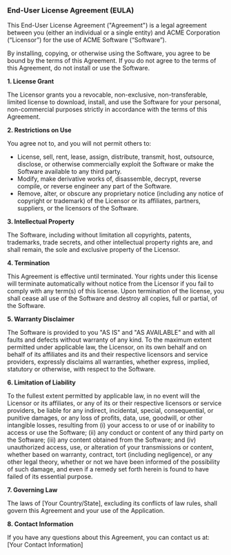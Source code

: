 
### End-User License Agreement (EULA)

This End-User License Agreement ("Agreement") is a legal agreement between you (either an individual or a single entity) and ACME Corporation (“Licensor”) for the use of ACME Software (“Software”).

By installing, copying, or otherwise using the Software, you agree to be bound by the terms of this Agreement. If you do not agree to the terms of this Agreement, do not install or use the Software.

**1. License Grant**

The Licensor grants you a revocable, non-exclusive, non-transferable, limited license to download, install, and use the Software for your personal, non-commercial purposes strictly in accordance with the terms of this Agreement.

**2. Restrictions on Use**

You agree not to, and you will not permit others to:

*   License, sell, rent, lease, assign, distribute, transmit, host, outsource, disclose, or otherwise commercially exploit the Software or make the Software available to any third party.
*   Modify, make derivative works of, disassemble, decrypt, reverse compile, or reverse engineer any part of the Software.
*   Remove, alter, or obscure any proprietary notice (including any notice of copyright or trademark) of the Licensor or its affiliates, partners, suppliers, or the licensors of the Software.

**3. Intellectual Property**

The Software, including without limitation all copyrights, patents, trademarks, trade secrets, and other intellectual property rights are, and shall remain, the sole and exclusive property of the Licensor.

**4. Termination**

This Agreement is effective until terminated. Your rights under this license will terminate automatically without notice from the Licensor if you fail to comply with any term(s) of this license. Upon termination of the license, you shall cease all use of the Software and destroy all copies, full or partial, of the Software.

**5. Warranty Disclaimer**

The Software is provided to you "AS IS" and "AS AVAILABLE" and with all faults and defects without warranty of any kind. To the maximum extent permitted under applicable law, the Licensor, on its own behalf and on behalf of its affiliates and its and their respective licensors and service providers, expressly disclaims all warranties, whether express, implied, statutory or otherwise, with respect to the Software.

**6. Limitation of Liability**

To the fullest extent permitted by applicable law, in no event will the Licensor or its affiliates, or any of its or their respective licensors or service providers, be liable for any indirect, incidental, special, consequential, or punitive damages, or any loss of profits, data, use, goodwill, or other intangible losses, resulting from (i) your access to or use of or inability to access or use the Software; (ii) any conduct or content of any third party on the Software; (iii) any content obtained from the Software; and (iv) unauthorized access, use, or alteration of your transmissions or content, whether based on warranty, contract, tort (including negligence), or any other legal theory, whether or not we have been informed of the possibility of such damage, and even if a remedy set forth herein is found to have failed of its essential purpose.

**7. Governing Law**

The laws of [Your Country/State], excluding its conflicts of law rules, shall govern this Agreement and your use of the Application.

**8. Contact Information**

If you have any questions about this Agreement, you can contact us at: [Your Contact Information]
